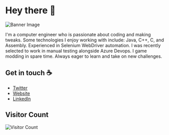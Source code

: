 # Hey there 👋

![Banner Image](https://raw.githubusercontent.com/sagar-viradiya/sagar-viradiya/master/resources/banner.png)

I'm a computer engineer who is passionate about coding and making tweaks. Some technologies I enjoy working with include: Java, C++, C, and Assembly. Experienced in Selenium WebDriver automation. I was recently selected to work in manual testing alongside
Azure Devops. I game modding in spare time. Always eager to learn and take on new challenges.

## Get in touch ☕
- [Twitter](https://x.com/DirarAbdullah)
- [Website](https://abdullahdiamond202.wixsite.com/my-cv)
- [LinkedIn](https://www.linkedin.com/in/abdullah-otoum-0a22121b5/)


## Visitor Count
![Visitor Count](https://profile-counter.glitch.me/{Abdscorpio}/count.svg)
